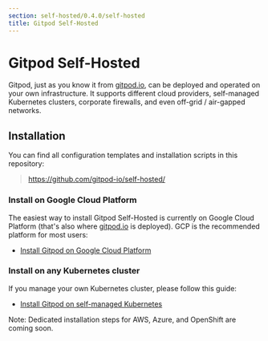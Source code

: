 ```yaml
---
section: self-hosted/0.4.0/self-hosted
title: Gitpod Self-Hosted
---
```


<script context="module">
  export const prerender = true;
</script>

# Gitpod Self-Hosted

Gitpod, just as you know it from [gitpod.io](https://gitpod.io), can be deployed and operated on your own infrastructure. It supports different cloud providers, self-managed Kubernetes clusters, corporate firewalls, and even off-grid / air-gapped networks.

## Installation

You can find all configuration templates and installation scripts in this repository:

> https://github.com/gitpod-io/self-hosted/

### Install on Google Cloud Platform

The easiest way to install Gitpod Self-Hosted is currently on Google Cloud Platform (that's also where [gitpod.io](https://gitpod.io) is deployed). GCP is the recommended platform for most users:

- [Install Gitpod on Google Cloud Platform](/docs/self-hosted/0.4.0/install/install-on-gcp-script)

### Install on any Kubernetes cluster

If you manage your own Kubernetes cluster, please follow this guide:

- [Install Gitpod on self-managed Kubernetes](/docs/self-hosted/0.4.0/install/install-on-kubernetes)

Note: Dedicated installation steps for AWS, Azure, and OpenShift are coming soon.
